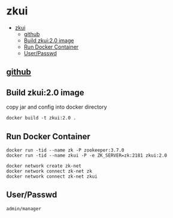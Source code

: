 # zkui

- [zkui](#zkui)
  - [github](#github)
  - [Build zkui:2.0 image](#build-zkui20-image)
  - [Run Docker Container](#run-docker-container)
  - [User/Passwd](#userpasswd)

## [github](https://github.com/DeemOpen/zkui)

## Build zkui:2.0 image

copy jar and config into docker directory

    docker build -t zkui:2.0 .

## Run Docker Container

    docker run -tid --name zk -P zookeeper:3.7.0
    docker run -tid --name zkui -P -e ZK_SERVER=zk:2181 zkui:2.0

    docker network create zk-net
    docker network connect zk-net zk
    docker network connect zk-net zkui

## User/Passwd

    admin/manager
